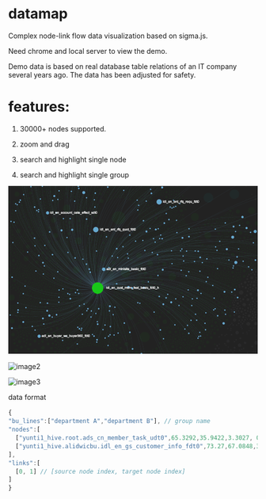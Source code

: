 # datamap

Complex node-link flow data visualization based on sigma.js.

Need chrome and local server to view the demo.

Demo data is based on real database table relations of an IT company several years ago. The data has been adjusted for safety.


features:
===

1. 30000+ nodes supported.

2. zoom and drag

3. search and highlight single node

4. search and highlight single group

![image1](https://raw.githubusercontent.com/jdk137/datamap/master/datamap.png)

![image2](https://raw.githubusercontent.com/jdk137/doubletree/master/datamap2.png)

![image3](https://raw.githubusercontent.com/jdk137/doubletree/master/datamap3.png)

data format
```javascript
{
"bu_lines":["department A","department B"], // group name
"nodes":[
  ["yunti1_hive.root.ads_cn_member_task_udt0",65.3292,35.9422,3.3027, 0], // [nodeid, x, y, radius, groupIndex]
  ["yunti1_hive.alidwicbu.idl_en_gs_customer_info_fdt0",73.27,67.0848,3.0922,1]
],
"links":[
  [0, 1] // [source node index, target node index]
]
}
```
